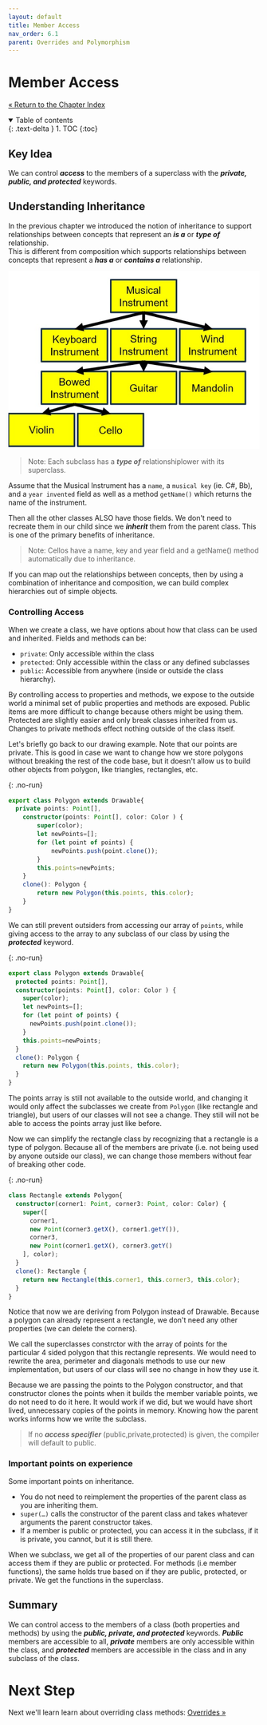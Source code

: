 ```yaml
---
layout: default
title: Member Access
nav_order: 6.1
parent: Overrides and Polymorphism
---
```


# Member Access

[&laquo; Return to the Chapter Index](index.md)

<details open markdown="block">
  <summary>
    Table of contents
  </summary>
  {: .text-delta }
1. TOC
{:toc}
</details>

## Key Idea

We can control **_access_** to the members of a superclass with the **_private, public, and protected_** keywords.

## Understanding Inheritance

In the previous chapter we introduced the notion of inheritance to support relationships between concepts that represent an **_is a_** or **_type of_** relationship.  
This is different from composition which supports relationships between concepts that represent a **_has a_** or **_contains a_** relationship.

![](../../assets/images/member_access_1.jpg)

> Note: Each subclass has a **_type of_** relationshiplower with its superclass.

Assume that the Musical Instrument has a `name`, a `musical key` (ie. C#, Bb), and a `year invented` field as well as a method `getName()` which returns the name of the instrument.

Then all the other classes ALSO have those fields. We don't need to recreate them in our child since we **_inherit_** them from the parent class. This is one of the primary benefits of inheritance.

> Note: Cellos have a name, key and year field and a getName() method automatically due to inheritance.

If you can map out the relationships between concepts, then by using a combination of inheritance and composition, we can build complex hierarchies out of simple objects.

### Controlling Access

When we create a class, we have options about how that class can be used and inherited.
Fields and methods can be:

-   `private`: Only accessible within the class
-   `protected`: Only accessible within the class or any defined subclasses
-   `public`: Accessible from anywhere (inside or outside the class hierarchy).

By controlling access to properties and methods, we expose to the outside world a minimal set of public properties and methods are exposed. Public items are more difficult to change because others might be using them. Protected are slightly easier and only break classes inherited from us. Changes to private methods effect nothing outside of the class itself.

Let's briefly go back to our drawing example.
Note that our points are private. This is good in case we want to change how we store polygons without breaking the rest of the code base, but it doesn't allow us to build other objects from polygon, like triangles, rectangles, etc.


{: .no-run}
```typescript
export class Polygon extends Drawable{
  private points: Point[],
	constructor(points: Point[], color: Color ) {
		super(color);
		let newPoints=[];
		for (let point of points) {
			newPoints.push(point.clone());
		}
		this.points=newPoints;
	}
	clone(): Polygon {
		return new Polygon(this.points, this.color);
	}
}
```

We can still prevent outsiders from accessing our array of `points`, while giving access to the array to any subclass of our class by using the **_protected_** keyword.

{: .no-run}
```typescript
export class Polygon extends Drawable{
  protected points: Point[],
  constructor(points: Point[], color: Color ) {
    super(color);
    let newPoints=[];
    for (let point of points) {
      newPoints.push(point.clone());
    }
    this.points=newPoints;
  }
  clone(): Polygon {
    return new Polygon(this.points, this.color);
  }
}
```

The points array is still not available to the outside world, and changing it would only affect the subclasses we create from `Polygon` (like rectangle and triangle), but users of our classes will not see a change. They still will not be able to access the points array just like before.

Now we can simplify the rectangle class by recognizing that a rectangle is a type of polygon. Because all of the members are private (i.e. not being used by anyone outside our class), we can change those members without fear of breaking other code.


{: .no-run}
```typescript
class Rectangle extends Polygon{
  constructor(corner1: Point, corner3: Point, color: Color) {
    super([
      corner1,
      new Point(corner3.getX(), corner1.getY()),
      corner3,
      new Point(corner1.getX(), corner3.getY()
    ], color);
  }
  clone(): Rectangle {
    return new Rectangle(this.corner1, this.corner3, this.color);
  }
}
```

Notice that now we are deriving from Polygon instead of Drawable. Because a polygon can already represent a rectangle, we don't need any other properties (we can delete the corners).

We call the superclasses constrctor with the array of points for the particular 4 sided polygon that this rectangle represents.
We would need to rewrite the area, perimeter and diagonals methods to use our new implementation, but users of our class will see no change in how they use it.

Because we are passing the points to the Polygon constructor, and that constructor clones the points when it builds the member variable points, we do not need to do it here. It would work if we did, but we would have short lived, unnecessary copies of the points in memory.
Knowing how the parent works informs how we write the subclass.

> If no **_access specifier_** (public,private,protected) is given, the compiler will default to public.

### Important points on experience

Some important points on inheritance.

-   You do not need to reimplement the properties of the parent class as you are inheriting them.
-   `super(…)` calls the constructor of the parent class and takes whatever arguments the parent constructor takes.
-   If a member is public or protected, you can access it in the subclass, if it is private, you cannot, but it is still there.

When we subclass, we get all of the properties of our parent class and can access them if they are public or protected.
For methods (i.e member functions), the same holds true based on if they are public, protected, or private. We get the functions in the superclass.

## Summary

We can control access to the members of a class (both properties and methods) by using the **_public, private, and protected_** keywords. **_Public_** members are accessible to all, **_private_** members are only accessible within the class, and **_protected_** members are accessible in the class and in any subclass of the class.

# Next Step

Next we'll learn learn about overriding class methods: [Overrides &raquo;](../6-polymorphism/overrides.md)
